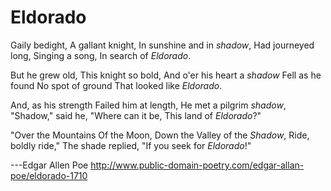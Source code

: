 # Eldorado

Gaily bedight,
A gallant knight,
In sunshine and in _shadow_,
Had journeyed long,
Singing a song,
In search of *Eldorado*.

But he grew old,
This knight so bold,
And o'er his heart a _shadow_
Fell as he found
No spot of ground
That looked like *Eldorado*.

And, as his strength
Failed him at length,
He met a pilgrim _shadow_,
"Shadow," said he,
"Where can it be,
This land of *Eldorado*?"

"Over the Mountains
Of the Moon,
Down the Valley of the _Shadow_,
Ride, boldly ride,"
The shade replied,
"If you seek for *Eldorado*!"

---Edgar Allen Poe 
   http://www.public-domain-poetry.com/edgar-allan-poe/eldorado-1710
